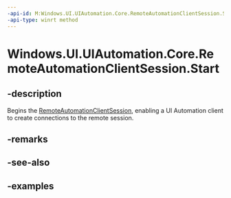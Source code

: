 ```yaml
---
-api-id: M:Windows.UI.UIAutomation.Core.RemoteAutomationClientSession.Start
-api-type: winrt method
---
```


# Windows.UI.UIAutomation.Core.RemoteAutomationClientSession.Start

<!--
public void Start ();
-->

## -description

Begins the [RemoteAutomationClientSession](remoteautomationclientsession.md), enabling a UI Automation client to create connections to the remote session.

## -remarks

## -see-also

## -examples
